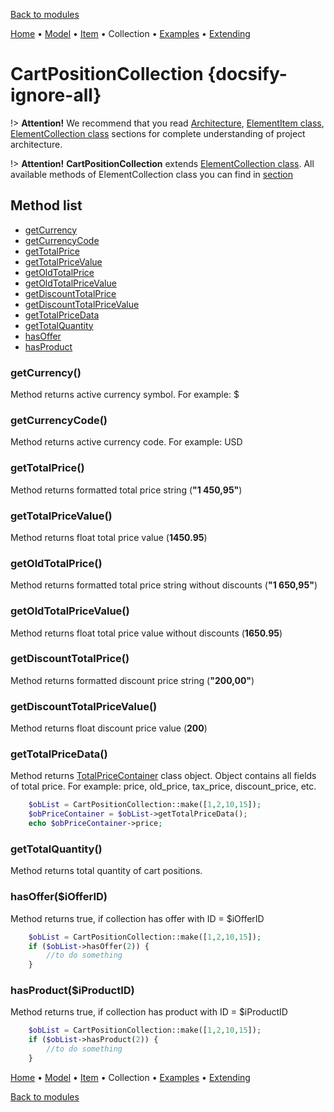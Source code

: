 [Back to modules](modules/home.md)

[Home](modules/cart-position/home.md)
• [Model](modules/cart-position/model/model.md)
• [Item](modules/cart-position/item/item.md)
• Collection
• [Examples](modules/cart-position/examples/examples.md)
• [Extending](modules/cart-position/extending/extending.md)

# CartPositionCollection {docsify-ignore-all}

!> **Attention!**  We recommend that you read [Architecture](architecture/architecture), [ElementItem class](architecture/item-class/item-class.md),
[ElementCollection class](architecture/collection-class/collection-class.md) sections for complete understanding of  project architecture.

!> **Attention!** **CartPositionCollection** extends [ElementCollection class](architecture/collection-class/collection-class.md).
All available methods of ElementCollection class you can find in [section](architecture/collection-class/collection-class.md#method-list) 

## Method list

* [getCurrency](#getcurrency)
* [getCurrencyCode](#getcurrencycode)
* [getTotalPrice](#gettotalprice)
* [getTotalPriceValue](#gettotalpricevalue)
* [getOldTotalPrice](#getoldtotalprice)
* [getOldTotalPriceValue](#getoldtotalpricevalue)
* [getDiscountTotalPrice](#getdiscounttotalprice)
* [getDiscountTotalPriceValue](#getdiscounttotalpricevalue)
* [getTotalPriceData](#gettotalpricedata)
* [getTotalQuantity](#gettotalquantity)
* [hasOffer](#hasofferiofferid)
* [hasProduct](#hasproductiproductid)

### getCurrency()

Method returns active currency symbol. For example: $

### getCurrencyCode()

Method returns active currency code. For example: USD

### getTotalPrice()

Method returns formatted total price string (**"1 450,95"**)

### getTotalPriceValue()

Method returns float total price value (**1450.95**)

### getOldTotalPrice()

Method returns formatted total price string without discounts (**"1 650,95"**)

### getOldTotalPriceValue()

Method returns float total price value without discounts (**1650.95**)

### getDiscountTotalPrice()

Method returns formatted discount price string (**"200,00"**)

### getDiscountTotalPriceValue()

Method returns float discount price value (**200**)

### getTotalPriceData()

Method returns [TotalPriceContainer](modules/price-container/home.md#totalpricecontainer) class object.
Object contains all fields of total price. For example: price, old_price, tax_price, discount_price, etc.

```php
    $obList = CartPositionCollection::make([1,2,10,15]);
    $obPriceContainer = $obList->getTotalPriceData();
    echo $obPriceContainer->price;
```

### getTotalQuantity()

Method returns total quantity of cart positions.

### hasOffer($iOfferID)

Method returns true, if collection has offer with ID = $iOfferID
```php
    $obList = CartPositionCollection::make([1,2,10,15]);
    if ($obList->hasOffer(2)) {
        //to do something
    }
```

### hasProduct($iProductID)

Method returns true, if collection has product with ID = $iProductID
```php
    $obList = CartPositionCollection::make([1,2,10,15]);
    if ($obList->hasProduct(2)) {
        //to do something
    }
```

[Home](modules/cart-position/home.md)
• [Model](modules/cart-position/model/model.md)
• [Item](modules/cart-position/item/item.md)
• Collection
• [Examples](modules/cart-position/examples/examples.md)
• [Extending](modules/cart-position/extending/extending.md)

[Back to modules](modules/home.md)
